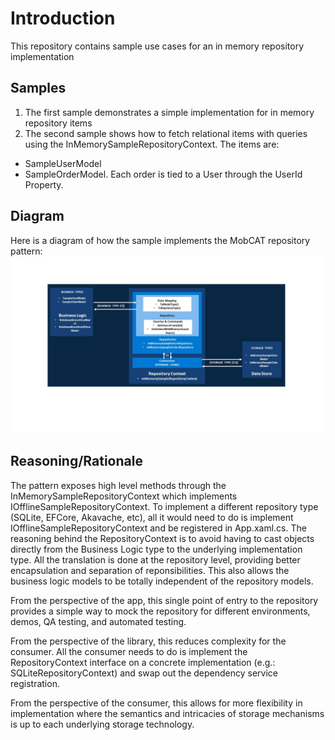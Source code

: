 # Introduction 
This repository contains sample use cases for an in memory repository implementation

## Samples
1. The first sample demonstrates a simple implementation for in memory repository items
2. The second sample shows how to fetch relational items with queries using the InMemorySampleRepositoryContext. The items are:
  - SampleUserModel
  - SampleOrderModel. Each order is tied to a User through the UserId Property.
  
## Diagram
Here is a diagram of how the sample implements the MobCAT repository pattern:
![repository pattern graphic](repository_pattern_graphic.jpg)

## Reasoning/Rationale
The pattern exposes high level methods through the InMemorySampleRepositoryContext which implements IOfflineSampleRepositoryContext. To implement a different repository type (SQLite, EFCore, Akavache, etc), all it would need to do is implement IOfflineSampleRepositoryContext and be registered in App.xaml.cs.
The reasoning behind the RepositoryContext is to avoid having to cast objects directly from the Business Logic type to the underlying implementation type. All the translation is done at the repository level, providing better encapsulation and separation of reponsibilities. This also allows the business logic models to be totally independent of the repository models.

From the perspective of the app, this single point of entry to the repository provides a simple way to mock the repository for different environments, demos, QA testing, and automated testing.

From the perspective of the library, this reduces complexity for the consumer. All the consumer needs to do is implement the RepositoryContext interface on a concrete implementation (e.g.: SQLiteRepositoryContext) and swap out the dependency service registration.

From the perspective of the consumer, this allows for more flexibility in implementation where the semantics and intricacies of storage mechanisms is up to each underlying storage technology. 
